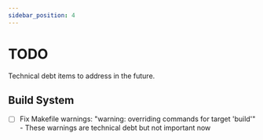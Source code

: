 ```yaml
---
sidebar_position: 4
---
```


# TODO

Technical debt items to address in the future.

## Build System

- [ ] Fix Makefile warnings: "warning: overriding commands for target 'build'" - These warnings are technical debt but not important now